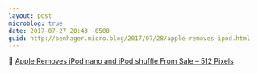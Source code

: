 ```yaml
---
layout: post
microblog: true
date: 2017-07-27 20:43 -0500
guid: http://benhager.micro.blog/2017/07/28/apple-removes-ipod.html
---
```

📱 [Apple Removes iPod nano and iPod shuffle From Sale – 512 Pixels](https://512pixels.net/2017/07/rip-ipod-nano-shuffle/)
